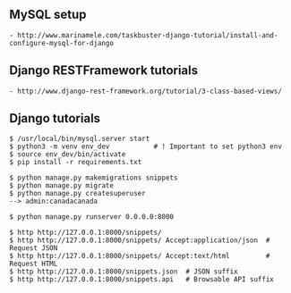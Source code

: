 
## MySQL setup

    - http://www.marinamele.com/taskbuster-django-tutorial/install-and-configure-mysql-for-django

## Django RESTFramework tutorials

    - http://www.django-rest-framework.org/tutorial/3-class-based-views/

## Django tutorials

    $ /usr/local/bin/mysql.server start
    $ python3 -m venv env_dev           # ! Important to set python3 env
    $ source env_dev/bin/activate
    $ pip install -r requirements.txt

    $ python manage.py makemigrations snippets
    $ python manage.py migrate
    $ python manage.py createsuperuser
    --> admin:canadacanada

    $ python manage.py runserver 0.0.0.0:8000

    $ http http://127.0.0.1:8000/snippets/
    $ http http://127.0.0.1:8000/snippets/ Accept:application/json  # Request JSON
    $ http http://127.0.0.1:8000/snippets/ Accept:text/html         # Request HTML
    $ http http://127.0.0.1:8000/snippets.json  # JSON suffix
    $ http http://127.0.0.1:8000/snippets.api   # Browsable API suffix
